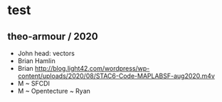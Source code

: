 # test


## theo-armour / 2020

* John head: vectors
* Brian Hamlin
* Brian http://blog.light42.com/wordpress/wp-content/uploads/2020/08/STAC6-Code-MAPLABSF-aug2020.m4v
* M ~ SFCDI
* M ~ Opentecture ~ Ryan

